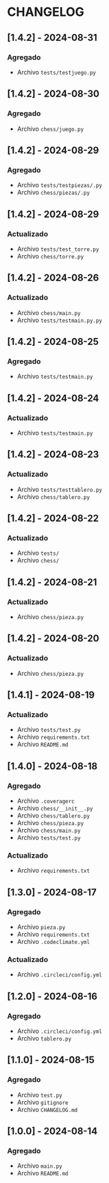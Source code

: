 # CHANGELOG
## [1.4.2] - 2024-08-31

### Agregado
- Archivo `tests/testjuego.py`

## [1.4.2] - 2024-08-30

### Agregado
- Archivo `chess/juego.py`

## [1.4.2] - 2024-08-29

### Agregado
- Archivo `tests/testpiezas/.py`
- Archivo `chess/piezas/.py`
## [1.4.2] - 2024-08-29

### Actualizado
- Archivo `tests/test_torre.py`
- Archivo `chess/torre.py`

## [1.4.2] - 2024-08-26

### Actualizado
- Archivo `chess/main.py`
- Archivo `tests/testmain.py.py`

## [1.4.2] - 2024-08-25

### Agregado
- Archivo `tests/testmain.py`

## [1.4.2] - 2024-08-24

### Actualizado
- Archivo `tests/testmain.py`

## [1.4.2] - 2024-08-23

### Actualizado
- Archivo `tests/testtablero.py`
- Archivo `chess/tablero.py`

## [1.4.2] - 2024-08-22

### Actualizado
- Archivo `tests/`
- Archivo `chess/`

## [1.4.2] - 2024-08-21

### Actualizado
- Archivo `chess/pieza.py`

## [1.4.2] - 2024-08-20

### Actualizado
- Archivo `chess/pieza.py`

## [1.4.1] - 2024-08-19

### Actualizado
- Archivo `tests/test.py`
- Archivo `requirements.txt`
- Archivo `README.md`

## [1.4.0] - 2024-08-18

### Agregado
- Archivo `.coveragerc`
- Archivo `chess/__init__.py`
- Archivo `chess/tablero.py`
- Archivo `chess/pieza.py`
- Archivo `chess/main.py`
- Archivo `tests/test.py`

### Actualizado
- Archivo `requirements.txt`

## [1.3.0] - 2024-08-17

### Agregado
- Archivo `pieza.py`
- Archivo `requirements.txt`
- Archivo `.codeclimate.yml`

### Actualizado
- Archivo `.circleci/config.yml`

## [1.2.0] - 2024-08-16

### Agregado
- Archivo `.circleci/config.yml`
- Archivo `tablero.py`

## [1.1.0] - 2024-08-15

### Agregado
- Archivo `test.py`
- Archivo `gitignore`
- Archivo `CHANGELOG.md`

## [1.0.0] - 2024-08-14

### Agregado
- Archivo `main.py`
- Archivo `README.md`

